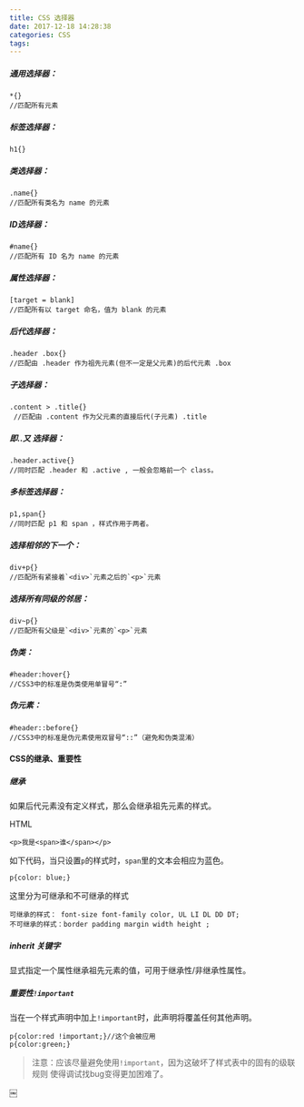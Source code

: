 ```yaml
---
title: CSS 选择器
date: 2017-12-18 14:28:38
categories: CSS
tags:
---
```


##### 通用选择器：
	*{}
	//匹配所有元素
	
##### 标签选择器：
	h1{}
	
##### 类选择器：
	.name{}
	//匹配所有类名为 name 的元素
	
##### ID选择器：
	#name{}
	//匹配所有 ID 名为 name 的元素
	
##### 属性选择器：
	[target = blank]
	//匹配所有以 target 命名，值为 blank 的元素
	
##### 后代选择器：
	.header .box{}
	//匹配由 .header 作为祖先元素(但不一定是父元素)的后代元素 .box
	
##### 子选择器：
	.content > .title{}
	 //匹配由 .content 作为父元素的直接后代(子元素) .title
	
##### 即..又 选择器：
	.header.active{}
	//同时匹配 .header 和 .active , 一般会忽略前一个 class。
	
##### 多标签选择器：
	p1,span{} 
	//同时匹配 p1 和 span ，样式作用于两者。

##### 选择相邻的下一个：
	div+p{}
	//匹配所有紧接着`<div>`元素之后的`<p>`元素
	
##### 选择所有同级的邻居：
	div~p{}
	//匹配所有父级是`<div>`元素的`<p>`元素

##### 伪类：
	#header:hover{}
	//CSS3中的标准是伪类使用单冒号“:” 
	
##### 伪元素：
	#header::before{}
	//CSS3中的标准是伪元素使用双冒号“::”（避免和伪类混淆） 
	
#### CSS的继承、重要性

##### 继承
如果后代元素没有定义样式，那么会继承祖先元素的样式。

HTML

	<p>我是<span>谁</span></p>

如下代码，当只设置`p`的样式时，`span`里的文本会相应为蓝色。

	p{color: blue;}
	
这里分为可继承和不可继承的样式

	可继承的样式： font-size font-family color, UL LI DL DD DT;
	不可继承的样式：border padding margin width height ;
	
##### inherit 关键字
显式指定一个属性继承祖先元素的值，可用于继承性/非继承性属性。

##### 重要性`!important` 
当在一个样式声明中加上`!important`时，此声明将覆盖任何其他声明。
   
	p{color:red !important;}//这个会被应用
	p{color:green;}
	
>注意：应该尽量避免使用`!important`，因为这破坏了样式表中的固有的级联规则 使得调试找bug变得更加困难了。	


￼

	


	
	
		
	
	


		
			
		
	
	
	
	
